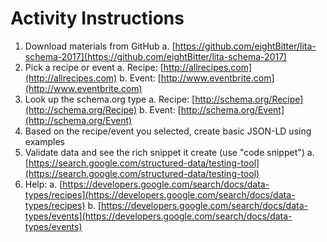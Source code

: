 Activity Instructions
=====================

1. Download materials from GitHub
	a. [https://github.com/eightBitter/lita-schema-2017](https://github.com/eightBitter/lita-schema-2017)
2. Pick a recipe or event
	a. Recipe: [http://allrecipes.com](http://allrecipes.com)
	b. Event: [http://www.eventbrite.com](http://www.eventbrite.com)
3. Look up the schema.org type
	a. Recipe: [http://schema.org/Recipe](http://schema.org/Recipe)
	b. Event: [http://schema.org/Event](http://schema.org/Event)
4. Based on the recipe/event you selected, create basic JSON-LD using examples
5. Validate data and see the rich snippet it create (use "code snippet")
	a. [https://search.google.com/structured-data/testing-tool](https://search.google.com/structured-data/testing-tool)
6. Help:
	a. [https://developers.google.com/search/docs/data-types/recipes](https://developers.google.com/search/docs/data-types/recipes)
	b. [https://developers.google.com/search/docs/data-types/events](https://developers.google.com/search/docs/data-types/events)
